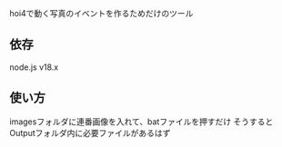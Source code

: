hoi4で動く写真のイベントを作るためだけのツール

<h2>依存</h2>
node.js v18.x
<h2>使い方</h2>
imagesフォルダに連番画像を入れて、batファイルを押すだけ
そうするとOutputフォルダ内に必要ファイルがあるはず
